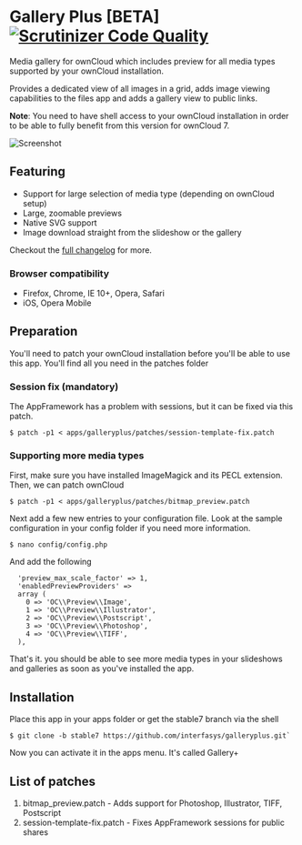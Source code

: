 # Gallery Plus [BETA] [![Scrutinizer Code Quality](https://scrutinizer-ci.com/g/interfasys/galleryplus/badges/quality-score.png?b=stable7)](https://scrutinizer-ci.com/g/interfasys/galleryplus/?branch=stable7)
Media gallery for ownCloud which includes preview for all media types supported by your ownCloud installation.

Provides a dedicated view of all images in a grid, adds image viewing capabilities to the files app and adds a gallery view to public links.

**Note**: You need to have shell access to your ownCloud installation in order to be able to fully benefit from this version for ownCloud 7.

![Screenshot](http://i.imgur.com/fxIai8t.jpg)
## Featuring
* Support for large selection of media type (depending on ownCloud setup)
* Large, zoomable previews
* Native SVG support
* Image download straight from the slideshow or the gallery

Checkout the [full changelog](CHANGELOG.md) for more.

### Browser compatibility
* Firefox, Chrome, IE 10+, Opera, Safari
* iOS, Opera Mobile

## Preparation
You'll need to patch your ownCloud installation before you'll be able to use this app.
You'll find all you need in the patches folder

### Session fix (mandatory)
The AppFramework has a problem with sessions, but it can be fixed via this patch.

```
$ patch -p1 < apps/galleryplus/patches/session-template-fix.patch
```

### Supporting more media types
First, make sure you have installed ImageMagick and its PECL extension.
Then, we can patch ownCloud

```
$ patch -p1 < apps/galleryplus/patches/bitmap_preview.patch
```

Next add a few new entries to your configuration file. Look at the sample configuration in your config folder if you need more information.

```
$ nano config/config.php
```

And add the following

```
  'preview_max_scale_factor' => 1,
  'enabledPreviewProviders' =>
  array (
    0 => 'OC\\Preview\\Image',
    1 => 'OC\\Preview\\Illustrator',
    2 => 'OC\\Preview\\Postscript',
    3 => 'OC\\Preview\\Photoshop',
    4 => 'OC\\Preview\\TIFF',
  ),
```

That's it. you should be able to see more media types in your slideshows and galleries as soon as you've installed the app.

## Installation
Place this app in your apps folder or get the stable7 branch via the shell

```
$ git clone -b stable7 https://github.com/interfasys/galleryplus.git`
```

Now you can activate it in the apps menu. It's called Gallery+

## List of patches
1. bitmap_preview.patch - Adds support for Photoshop, Illustrator, TIFF, Postscript
2. session-template-fix.patch - Fixes AppFramework sessions for public shares

